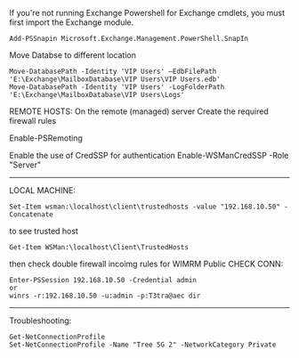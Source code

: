 If you're not running Exchange Powershell for Exchange cmdlets, you must first import the Exchange module.
```
Add-PSSnapin Microsoft.Exchange.Management.PowerShell.SnapIn
```


Move Databse to different location
```
Move-DatabasePath -Identity 'VIP Users' –EdbFilePath 'E:\Exchange\MailboxDatabase\VIP Users\VIP Users.edb'
Move-DatabasePath -Identity 'VIP Users' -LogFolderPath 'E:\Exchange\MailboxDatabase\VIP Users\Logs'
```


REMOTE HOSTS:
On the remote (managed) server
Create the required firewall rules

Enable-PSRemoting

Enable the use of CredSSP for authentication
Enable-WSManCredSSP -Role "Server"



-----------------------------------------------------------------------------------

LOCAL MACHINE:
```
Set-Item wsman:\localhost\client\trustedhosts -value "192.168.10.50" -Concatenate
```

to see trusted host
```
Get-Item WSMan:\localhost\Client\TrustedHosts
```

then check double firewall incoimg rules for WIMRM Public
CHECK CONN:
```
Enter-PSSession 192.168.10.50 -Credential admin
or
winrs -r:192.168.10.50 -u:admin -p:T3tra@aec dir
```
-----------------------------------------------------------------------------------
Troubleshooting:
```
Get-NetConnectionProfile
Set-NetConnectionProfile -Name "Tree 5G 2" -NetworkCategory Private
```
